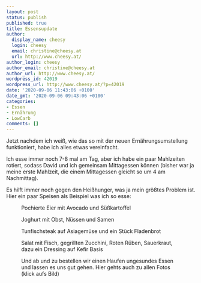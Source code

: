 ```yaml
---
layout: post
status: publish
published: true
title: Essensupdate
author:
  display_name: cheesy
  login: cheesy
  email: christine@cheesy.at
  url: http://www.cheesy.at/
author_login: cheesy
author_email: christine@cheesy.at
author_url: http://www.cheesy.at/
wordpress_id: 42019
wordpress_url: http://www.cheesy.at/?p=42019
date: '2020-09-06 11:43:06 +0100'
date_gmt: '2020-09-06 09:43:06 +0100'
categories:
- Essen
- Ernährung
- LowCarb
comments: []
---
```

<!-- wp:paragraph -->
Jetzt nachdem ich weiß, wie das so mit der neuen Ernährungsumstellung funktioniert, habe ich alles etwas vereinfacht.
<!-- /wp:paragraph -->
<!-- wp:paragraph -->
Ich esse immer noch 7-8 mal am Tag, aber ich habe ein paar Mahlzeiten rotiert, sodass David und ich gemeinsam Mittagessen können (bisher war ja meine erste Mahlzeit, die einem Mittagessen gleicht so um 4 am Nachmittag).
<!-- /wp:paragraph -->
<!-- wp:paragraph -->
Es hilft immer noch gegen den Heißhunger, was ja mein größtes Problem ist. Hier ein paar Speisen als Beispiel was ich so esse:
<!-- /wp:paragraph -->
<!-- wp:image {"id":41967} -->
<figure class="wp-block-image"><img src="{% link _posts/2020-09-06-essensupdate/Gesundes-Essen-014.jpg %}" alt="" class="wp-image-41967"><br>
<figcaption>Pochierte Eier mit Avocado und Süßkartoffel</figcaption>
</figure>
<!-- /wp:image -->
<!-- wp:image {"id":41996} -->
<figure class="wp-block-image"><img src="{% link _posts/2020-09-06-essensupdate/Gesundes-Essen-026.jpg %}" alt="" class="wp-image-41996"><br>
<figcaption>Joghurt mit Obst, Nüssen und Samen<br></figcaption>
</figure>
<!-- /wp:image -->
<!-- wp:image {"id":42003} -->
<figure class="wp-block-image"><img src="{% link _posts/2020-09-06-essensupdate/Gesundes-Essen-033.jpg %}" alt="" class="wp-image-42003"><br>
<figcaption>Tunfischsteak auf Asiagemüse und ein Stück Fladenbrot</figcaption>
</figure>
<!-- /wp:image -->
<!-- wp:image {"id":41994} -->
<figure class="wp-block-image"><img src="{% link _posts/2020-09-06-essensupdate/Gesundes-Essen-024.jpg %}" alt="" class="wp-image-41994"><br>
<figcaption>Salat mit Fisch, gegrillten Zucchini, Roten Rüben, Sauerkraut, dazu ein Dressing auf Kefir Basis<br></figcaption>
</figure>
<!-- /wp:image -->
<!-- wp:image {"id":42006,"linkDestination":"custom"} -->
<figure class="wp-block-image"><a href="http://www.cheesy.at/fotos/sonstiges/gesundes-essen/"><img src="{% link _posts/2020-09-06-essensupdate/Gesundes-Essen-036.jpg %}" alt="" class="wp-image-42006"></a><br>
<figcaption>Und ab und zu bestellen wir einen Haufen ungesundes Essen und lassen es uns gut gehen. Hier gehts auch zu allen Fotos (klick aufs Bild)</figcaption>
</figure>
<!-- /wp:image -->
